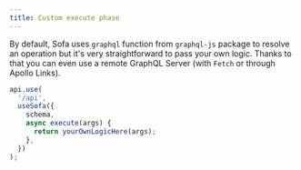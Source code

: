 ```yaml
---
title: Custom execute phase
---
```


By default, Sofa uses `graphql` function from `graphql-js` package to resolve an operation but it's very straightforward to pass your own logic. Thanks to that you can even use a remote GraphQL Server (with `Fetch` or through Apollo Links).

```typescript
api.use(
  '/api',
  useSofa({
    schema,
    async execute(args) {
      return yourOwnLogicHere(args);
    },
  })
);
```
